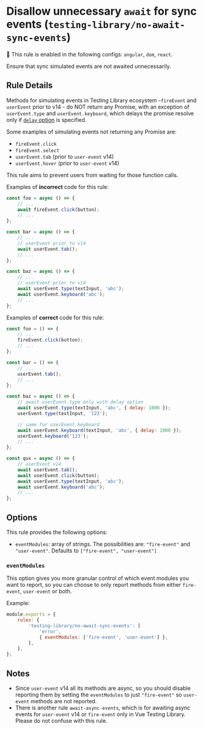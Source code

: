 # Disallow unnecessary `await` for sync events (`testing-library/no-await-sync-events`)

💼 This rule is enabled in the following configs: `angular`, `dom`, `react`.

<!-- end auto-generated rule header -->

Ensure that sync simulated events are not awaited unnecessarily.

## Rule Details

Methods for simulating events in Testing Library ecosystem -`fireEvent` and `userEvent` prior to v14 -
do NOT return any Promise, with an exception of
`userEvent.type` and `userEvent.keyboard`, which delays the promise resolve only if [`delay`
option](https://github.com/testing-library/user-event#typeelement-text-options) is specified.

Some examples of simulating events not returning any Promise are:

- `fireEvent.click`
- `fireEvent.select`
- `userEvent.tab` (prior to `user-event` v14)
- `userEvent.hover` (prior to `user-event` v14)

This rule aims to prevent users from waiting for those function calls.

Examples of **incorrect** code for this rule:

```js
const foo = async () => {
	// ...
	await fireEvent.click(button);
	// ...
};

const bar = async () => {
	// ...
	// userEvent prior to v14
	await userEvent.tab();
	// ...
};

const baz = async () => {
	// ...
	// userEvent prior to v14
	await userEvent.type(textInput, 'abc');
	await userEvent.keyboard('abc');
	// ...
};
```

Examples of **correct** code for this rule:

```js
const foo = () => {
	// ...
	fireEvent.click(button);
	// ...
};

const bar = () => {
	// ...
	userEvent.tab();
	// ...
};

const baz = async () => {
	// await userEvent.type only with delay option
	await userEvent.type(textInput, 'abc', { delay: 1000 });
	userEvent.type(textInput, '123');

	// same for userEvent.keyboard
	await userEvent.keyboard(textInput, 'abc', { delay: 1000 });
	userEvent.keyboard('123');
	// ...
};

const qux = async () => {
	// userEvent v14
	await userEvent.tab();
	await userEvent.click(button);
	await userEvent.type(textInput, 'abc');
	await userEvent.keyboard('abc');
	// ...
};
```

## Options

This rule provides the following options:

- `eventModules`: array of strings. The possibilities are: `"fire-event"` and `"user-event"`. Defaults to `["fire-event", "user-event"]`

### `eventModules`

This option gives you more granular control of which event modules you want to report, so you can choose to only report methods from either `fire-event`, `user-event` or both.

Example:

```js
module.exports = {
	rules: {
		'testing-library/no-await-sync-events': [
			'error',
			{ eventModules: ['fire-event', 'user-event'] },
		],
	},
};
```

## Notes

- Since `user-event` v14 all its methods are async, so you should disable reporting them by setting the `eventModules` to just `"fire-event"` so `user-event` methods are not reported.
- There is another rule `await-async-events`, which is for awaiting async events for `user-event` v14 or `fire-event` only in Vue Testing Library. Please do not confuse with this rule.
